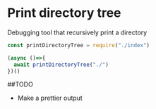 # Print directory tree
Debugging tool that recursively print a directory

```javascript
const printDirectoryTree = require("./index")

(async ()=>{
  await printDirectoryTree("./")
})()
```

##TODO
- Make a prettier output
